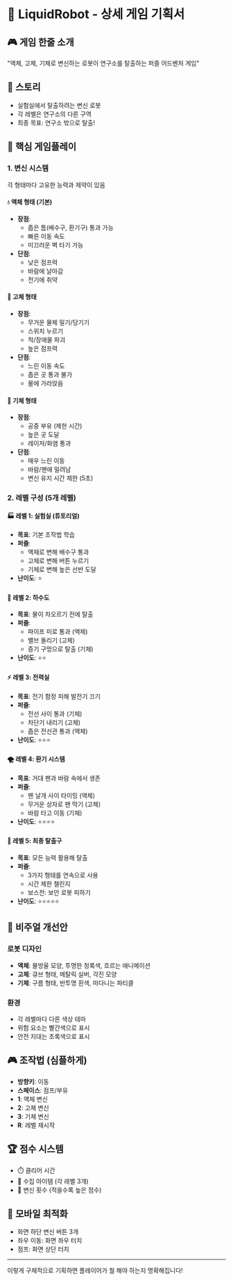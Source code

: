 # 🤖 LiquidRobot - 상세 게임 기획서

## 🎮 게임 한줄 소개
"액체, 고체, 기체로 변신하는 로봇이 연구소를 탈출하는 퍼즐 어드벤처 게임"

## 📖 스토리
- 실험실에서 탈출하려는 변신 로봇
- 각 레벨은 연구소의 다른 구역
- 최종 목표: 연구소 밖으로 탈출!

## 🎯 핵심 게임플레이

### 1. 변신 시스템
각 형태마다 고유한 능력과 제약이 있음

#### 💧 액체 형태 (기본)
- **장점**: 
  - 좁은 틈(배수구, 환기구) 통과 가능
  - 빠른 이동 속도
  - 미끄러운 벽 타기 가능
- **단점**: 
  - 낮은 점프력
  - 바람에 날아감
  - 전기에 취약

#### 🧊 고체 형태
- **장점**: 
  - 무거운 물체 밀기/당기기
  - 스위치 누르기
  - 적/장애물 파괴
  - 높은 점프력
- **단점**: 
  - 느린 이동 속도
  - 좁은 곳 통과 불가
  - 물에 가라앉음

#### 💨 기체 형태
- **장점**: 
  - 공중 부유 (제한 시간)
  - 높은 곳 도달
  - 레이저/화염 통과
- **단점**: 
  - 매우 느린 이동
  - 바람/팬에 밀려남
  - 변신 유지 시간 제한 (5초)

### 2. 레벨 구성 (5개 레벨)

#### 🏭 레벨 1: 실험실 (튜토리얼)
- **목표**: 기본 조작법 학습
- **퍼즐**: 
  - 액체로 변해 배수구 통과
  - 고체로 변해 버튼 누르기
  - 기체로 변해 높은 선반 도달
- **난이도**: ⭐

#### 🚿 레벨 2: 하수도
- **목표**: 물이 차오르기 전에 탈출
- **퍼즐**: 
  - 파이프 미로 통과 (액체)
  - 밸브 돌리기 (고체)
  - 증기 구멍으로 탈출 (기체)
- **난이도**: ⭐⭐

#### ⚡ 레벨 3: 전력실
- **목표**: 전기 함정 피해 발전기 끄기
- **퍼즐**: 
  - 전선 사이 통과 (기체)
  - 차단기 내리기 (고체)
  - 좁은 전선관 통과 (액체)
- **난이도**: ⭐⭐⭐

#### 🌪️ 레벨 4: 환기 시스템
- **목표**: 거대 팬과 바람 속에서 생존
- **퍼즐**: 
  - 팬 날개 사이 타이밍 (액체)
  - 무거운 상자로 팬 막기 (고체)
  - 바람 타고 이동 (기체)
- **난이도**: ⭐⭐⭐⭐

#### 🚪 레벨 5: 최종 탈출구
- **목표**: 모든 능력 활용해 탈출
- **퍼즐**: 
  - 3가지 형태를 연속으로 사용
  - 시간 제한 챌린지
  - 보스전: 보안 로봇 피하기
- **난이도**: ⭐⭐⭐⭐⭐

## 🎨 비주얼 개선안

### 로봇 디자인
- **액체**: 물방울 모양, 투명한 청록색, 흐르는 애니메이션
- **고체**: 큐브 형태, 메탈릭 실버, 각진 모양
- **기체**: 구름 형태, 반투명 흰색, 떠다니는 파티클

### 환경
- 각 레벨마다 다른 색상 테마
- 위험 요소는 빨간색으로 표시
- 안전 지대는 초록색으로 표시

## 🎮 조작법 (심플하게)
- **방향키**: 이동
- **스페이스**: 점프/부유
- **1**: 액체 변신
- **2**: 고체 변신  
- **3**: 기체 변신
- **R**: 레벨 재시작

## 🏆 점수 시스템
- ⏱️ 클리어 시간
- 💎 수집 아이템 (각 레벨 3개)
- 🔄 변신 횟수 (적을수록 높은 점수)

## 📱 모바일 최적화
- 화면 하단 변신 버튼 3개
- 좌우 이동: 화면 좌우 터치
- 점프: 화면 상단 터치

---

이렇게 구체적으로 기획하면 플레이어가 뭘 해야 하는지 명확해집니다!